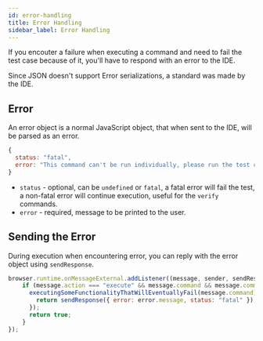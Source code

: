 ```yaml
---
id: error-handling
title: Error Handling
sidebar_label: Error Handling
---
```


If you encouter a failure when executing a command and need to fail the test case because of it, you'll have to respond with an error to the IDE.  

Since JSON doesn't support Error serializations, a standard was made by the IDE.

## Error

An error object is a normal JavaScript object, that when sent to the IDE, will be parsed as an error.

```js
{
  status: "fatal",
  error: "This command can't be run individually, please run the test case."
}
```

- `status` - optional, can be `undefined` or `fatal`, a fatal error will fail the test, a non-fatal error will continue execution, useful for the `verify` commands.
- `error` - required, message to be printed to the user.

## Sending the Error

During execution when encountering error, you can reply with the error object using `sendResponse`.

```js
browser.runtime.onMessageExternal.addListener((message, sender, sendResponse) => {
    if (message.action === "execute" && message.command && message.command.command === "myFailingCommand") {
      executingSomeFunctionalityThatWillEventuallyFail(message.command).catch((error) => {
        return sendResponse({ error: error.message, status: "fatal" });
      });
      return true;
    }
});
```
